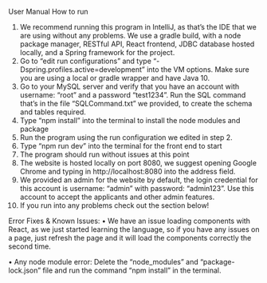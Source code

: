 User Manual
How to run
1.	We recommend running this program in IntelliJ, as that’s the IDE that we are using without any problems. We use a gradle build, with a node package manager, RESTful API, React frontend, JDBC database hosted locally, and a Spring framework for the project. 
2.	Go to “edit run configurations” and type “-Dspring.profiles.active=development” into the VM options. Make sure you are using a local or gradle wrapper and have Java 10.
3.	Go to your MySQL server and verify that you have an account with username: “root” and a password “test1234”. Run the SQL command that’s in the file “SQLCommand.txt” we provided, to create the schema and tables required.
4.	Type “npm install” into the terminal to install the node modules and package
5.	Run the program using the run configuration we edited in step 2.
6.	Type “npm run dev” into the terminal for the front end to start
7.	The program should run without issues at this point
8.	The website is hosted locally on port 8080, we suggest opening Google Chrome and typing in http://localhost:8080 into the address field.
9.	We provided an admin for the website by default, the login credential for this account is username: “admin” with password: “admin123”. Use this account to accept the applicants and other admin features.
10.	If you run into any problems check out the section below!

Error Fixes & Known Issues:
•	We have an issue loading components with React, as we just started learning the language, so if you have any issues on a page, just refresh the page and it will load the components correctly the second time.

•	Any node module error: Delete the “node_modules” and “package-lock.json” file and run the command “npm install” in the terminal.

 
